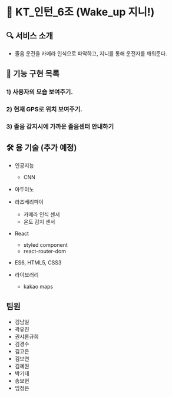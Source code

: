 # 🤩 KT\_인턴\_6조 (Wake_up 지니!)

## 🔍 서비스 소개

- 졸음 운전을 카메라 인식으로 파악하고, 지니를 통해 운전자를 깨워준다.

## 🎯 기능 구현 목록

### 1) 사용자의 모습 보여주기.

### 2) 현재 GPS로 위치 보여주기.

### 3) 졸음 감지시에 가까운 졸음센터 안내하기

## 🛠️ 용 기술 (추가 예정)

- 인공지능

  - CNN

- 아두이노

- 라즈베리파이

  - 카메라 인식 센서
  - 온도 감지 센서

- React

  - styled component
  - react-router-dom

- ES6, HTML5, CSS3

- 라이브러리
  - kakao maps

## 팀원

- 김남일
- 곽유진
- 권샤론규희
- 김경수
- 김고은
- 김보연
- 김혜원
- 박기태
- 송보현
- 임정은
